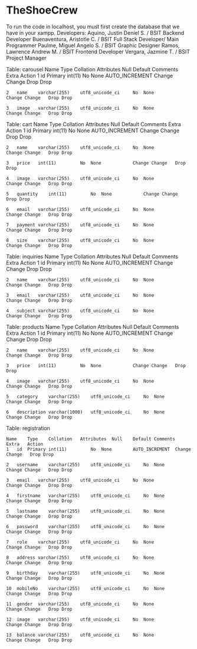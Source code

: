 # TheShoeCrew
To run the code in localhost, you must first create the database that we have in your xampp. 
Developers: 
Aquino, Justin Deniel S. / BSIT Backend Developer
Buenaventura, Aristotle C. / BSIT Full Stack Developer/ Main Programmer
Paulme, Miguel Angelo S. / BSIT Graphic Designer
Ramos, Lawrence Andrew M. / BSIT Frontend Developer
Vergara, Jazmine T. / BSIT Project Manager



Table: carousel
	Name	Type	Collation	Attributes	Null	Default	Comments	Extra	Action
	1	id  Primary	int(11)			No	None		AUTO_INCREMENT	Change Change	Drop Drop	

	2	name	varchar(255)	utf8_unicode_ci		No	None			Change Change	Drop Drop	

	3	image	varchar(255)	utf8_unicode_ci		No	None			Change Change	Drop Drop	

Table: cart
	Name	Type	Collation	Attributes	Null	Default	Comments	Extra	Action
	1	id  Primary	int(11)			No	None		AUTO_INCREMENT	Change Change	Drop Drop	

	2	name	varchar(255)	utf8_unicode_ci		No	None			Change Change	Drop Drop	

	3	price	int(11)			No	None			Change Change	Drop Drop	

	4	image	varchar(255)	utf8_unicode_ci		No	None			Change Change	Drop Drop	

	5	quantity	int(11)			No	None			Change Change	Drop Drop	

	6	email	varchar(255)	utf8_unicode_ci		No	None			Change Change	Drop Drop	

	7	payment	varchar(255)	utf8_unicode_ci		No	None			Change Change	Drop Drop	

	8	size	varchar(255)	utf8_unicode_ci		No	None			Change Change	Drop Drop	

Table: inquiries
	Name	Type	Collation	Attributes	Null	Default	Comments	Extra	Action
	1	id  Primary	int(11)			No	None		AUTO_INCREMENT	Change Change	Drop Drop	

	2	name	varchar(255)	utf8_unicode_ci		No	None			Change Change	Drop Drop	

	3	email	varchar(255)	utf8_unicode_ci		No	None			Change Change	Drop Drop	

	4	subject	varchar(255)	utf8_unicode_ci		No	None			Change Change	Drop Drop	

Table: products
	Name	Type	Collation	Attributes	Null	Default	Comments	Extra	Action
	1	id  Primary	int(11)			No	None		AUTO_INCREMENT	Change Change	Drop Drop	

	2	name	varchar(255)	utf8_unicode_ci		No	None			Change Change	Drop Drop	

	3	price	int(11)			No	None			Change Change	Drop Drop	

	4	image	varchar(255)	utf8_unicode_ci		No	None			Change Change	Drop Drop	

	5	category	varchar(255)	utf8_unicode_ci		No	None			Change Change	Drop Drop	

	6	description	varchar(1000)	utf8_unicode_ci		No	None			Change Change	Drop Drop	


Table: registration

	Name	Type	Collation	Attributes	Null	Default	Comments	Extra	Action
	1	id  Primary	int(11)			No	None		AUTO_INCREMENT	Change Change	Drop Drop	

	2	username	varchar(255)	utf8_unicode_ci		No	None			Change Change	Drop Drop	

	3	email	varchar(255)	utf8_unicode_ci		No	None			Change Change	Drop Drop	

	4	firstname	varchar(255)	utf8_unicode_ci		No	None			Change Change	Drop Drop	

	5	lastname	varchar(255)	utf8_unicode_ci		No	None			Change Change	Drop Drop	

	6	password	varchar(255)	utf8_unicode_ci		No	None			Change Change	Drop Drop	

	7	role	varchar(255)	utf8_unicode_ci		No	None			Change Change	Drop Drop	

	8	address	varchar(255)	utf8_unicode_ci		No	None			Change Change	Drop Drop	

	9	birthday	varchar(255)	utf8_unicode_ci		No	None			Change Change	Drop Drop	

	10	mobileNo	varchar(255)	utf8_unicode_ci		No	None			Change Change	Drop Drop	

	11	gender	varchar(255)	utf8_unicode_ci		No	None			Change Change	Drop Drop	

	12	image	varchar(255)	utf8_unicode_ci		No	None			Change Change	Drop Drop	

	13	balance	varchar(255)	utf8_unicode_ci		No	None			Change Change	Drop Drop	




